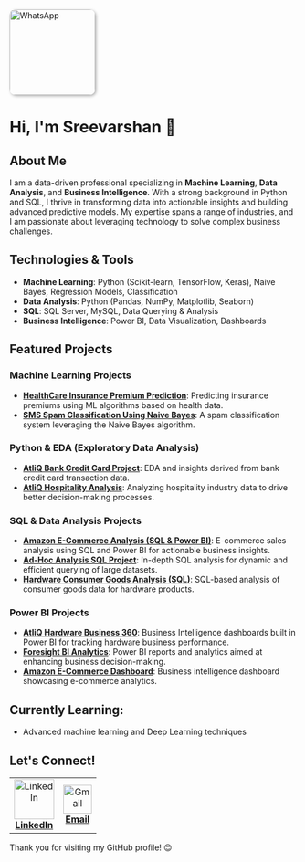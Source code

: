 <a href="https://wa.me/your-whatsapp-number">
  <img src="https://github.com/user-attachments/assets/198cb09b-595b-4e9c-98c5-e6265434c392" 
       alt="WhatsApp" 
       title="Click to chat on WhatsApp" 
       width="150" 
       style="border-radius: 10px; box-shadow: 2px 2px 5px rgba(0,0,0,0.3);" />
</a>



<p align="center">
  <h1>Hi, I'm Sreevarshan 👋</h1>
</p>

## About Me

I am a data-driven professional specializing in **Machine Learning**, **Data Analysis**, and **Business Intelligence**. With a strong background in Python and SQL, I thrive in transforming data into actionable insights and building advanced predictive models. My expertise spans a range of industries, and I am passionate about leveraging technology to solve complex business challenges.


## Technologies & Tools
- **Machine Learning**: Python (Scikit-learn, TensorFlow, Keras), Naive Bayes, Regression Models, Classification
- **Data Analysis**: Python (Pandas, NumPy, Matplotlib, Seaborn)
- **SQL**: SQL Server, MySQL, Data Querying & Analysis
- **Business Intelligence**: Power BI, Data Visualization, Dashboards

## Featured Projects

### Machine Learning Projects
- **[HealthCare Insurance Premium Prediction](https://github.com/Sreevarshan-fin/HealthCare-Insurance-Premium-Prediction)**: Predicting insurance premiums using ML algorithms based on health data.
- **[SMS Spam Classification Using Naive Bayes](https://github.com/Sreevarshan-fin/SMS-Spam-Classification-Using-Naive-Bayes)**: A spam classification system leveraging the Naive Bayes algorithm.

### Python & EDA (Exploratory Data Analysis)
- **[AtliQ Bank Credit Card Project](https://github.com/Sreevarshan-fin/AtliQ-Bank--Credit-Card-Project)**: EDA and insights derived from bank credit card transaction data.
- **[AtliQ Hospitality Analysis](https://github.com/Sreevarshan-fin/AtliQ-Hospitality-Analysis)**: Analyzing hospitality industry data to drive better decision-making processes.

### SQL & Data Analysis Projects
- **[Amazon E-Commerce Analysis (SQL & Power BI)](https://github.com/Sreevarshan-fin/SQL-Project---Amazon-E-Commerce)**: E-commerce sales analysis using SQL and Power BI for actionable business insights.
- **[Ad-Hoc Analysis SQL Project](https://github.com/Sreevarshan-fin/SQL-Project-Ad-Hoc-Analysis)**: In-depth SQL analysis for dynamic and efficient querying of large datasets.
- **[Hardware Consumer Goods Analysis (SQL)](https://github.com/Sreevarshan-fin/AtliQ-Hardware-Consumer-Goods-Analysis-FY2020-2021-)**: SQL-based analysis of consumer goods data for hardware products.

### Power BI Projects
- **[AtliQ Hardware Business 360](https://github.com/Sreevarshan-fin/AtliQ-Hardware-Business-360)**: Business Intelligence dashboards built in Power BI for tracking hardware business performance.
- **[Foresight BI Analytics](https://github.com/Sreevarshan-fin/Foresight-BI-Analytics)**: Power BI reports and analytics aimed at enhancing business decision-making.
- **[Amazon E-Commerce Dashboard](https://app.powerbi.com/view?r=eyJrIjoiODNjNjllNmUtOTg3My00NDU4LWFjOGMtNjQ1NmVjZGI3MWNmIiwidCI6ImM2ZTU0OWIzLTVmNDUtNDAzMi1hYWU5LWQ0MjQ0ZGM1YjJjNCJ9)**: Business intelligence dashboard showcasing e-commerce analytics.

## Currently Learning:
- Advanced machine learning and Deep Learning techniques


## Let's Connect!

<table>
  <tr>
    <td align="center">
      <a href="https://www.linkedin.com/in/sreevarshan/" target="_blank">
        <img src="https://github.com/user-attachments/assets/7aa731f3-038c-4e46-91e8-3e713787bc71" alt="LinkedIn" width="70" /><br/>
        <strong>LinkedIn</strong>
      </a>
    </td>
    <td align="center">
      <a href="https://mail.google.com/mail/?view=cm&fs=1&to=itssreevarshan@gmail.com" target="_blank">
        <img src="https://github.com/user-attachments/assets/4565bacb-e466-4c87-b8b4-2baf5c78797c" alt="Gmail" width="50" /><br/>
        <strong>Email</strong>
      </a>
    </td>
  </tr>
</table>




Thank you for visiting my GitHub profile! 😊
